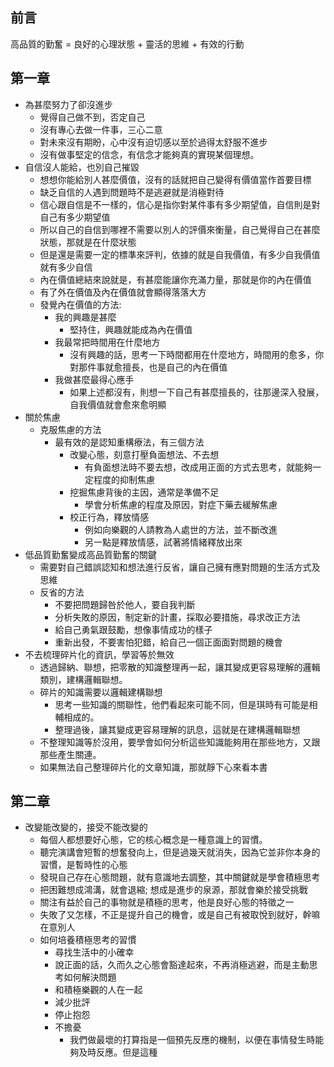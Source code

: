 ## 前言
高品質的勤奮 = 良好的心理狀態 + 靈活的思維 + 有效的行動

## 第一章
* 為甚麼努力了卻沒進步
	* 覺得自己做不到，否定自己
	* 沒有專心去做一件事，三心二意
	* 對未來沒有期盼，心中沒有迫切感以至於過得太舒服不進步
	* 沒有做事堅定的信念，有信念才能夠真的實現某個理想。
* 自信沒人能給，也別自己摧毀
	* 想想你能給別人甚麼價值，沒有的話就把自己變得有價值當作首要目標
	* 缺乏自信的人遇到問題時不是逃避就是消極對待
	* 信心跟自信是不一樣的，信心是指你對某件事有多少期望值，自信則是對自己有多少期望值
	* 所以自己的自信到哪裡不需要以別人的評價來衡量，自己覺得自己在甚麼狀態，那就是在什麼狀態
	* 但是還是需要一定的標準來評判，依據的就是自我價值，有多少自我價值就有多少自信
	* 內在價值總結來說就是，有甚麼能讓你充滿力量，那就是你的內在價值
	* 有了外在價值及內在價值就會顯得落落大方
	* 發覺內在價值的方法:
		* 我的興趣是甚麼
			* 堅持住，興趣就能成為內在價值
		* 我最常把時間用在什麼地方
			* 沒有興趣的話，思考一下時間都用在什麼地方，時間用的愈多，你對那件事就愈擅長，也是自己的內在價值
		* 我做甚麼最得心應手
			* 如果上述都沒有，則想一下自己有甚麼擅長的，往那邊深入發展，自我價值就會愈來愈明顯
* 關於焦慮
	* 克服焦慮的方法
		* 最有效的是認知重構療法，有三個方法
			* 改變心態，刻意打壓負面想法、不去想
				* 有負面想法時不要去想，改成用正面的方式去思考，就能夠一定程度的抑制焦慮
			* 挖掘焦慮背後的主因，通常是準備不足
				* 學會分析焦慮的程度及原因，對症下藥去緩解焦慮
			* 校正行為，釋放情感
				* 例如向樂觀的人請教為人處世的方法，並不斷改進
				* 另一點是釋放情感，試著將情緒釋放出來
* 低品質勤奮變成高品質勤奮的關鍵
	* 需要對自己錯誤認知和想法進行反省，讓自己擁有應對問題的生活方式及思維
	* 反省的方法
		* 不要把問題歸咎於他人，要自我判斷
		* 分析失敗的原因，制定新的計畫，採取必要措施，尋求改正方法
		* 給自己勇氣跟鼓勵，想像事情成功的樣子
		* 重新出發，不要害怕犯錯，給自己一個正面面對問題的機會
* 不去梳理碎片化的資訊，學習等於無效
	* 透過歸納、聯想，把零散的知識整理再一起，讓其變成更容易理解的邏輯類別，建構邏輯聯想。
	* 碎片的知識需要以邏輯建構聯想
		* 思考一些知識的關聯性，他們看起來可能不同，但是琪時有可能是相輔相成的。
		* 整理過後，讓其變成更容易理解的訊息，這就是在建構邏輯聯想
	* 不整理知識等於沒用，要學會如何分析這些知識能夠用在那些地方，又跟那些產生關連。
	* 如果無法自己整理碎片化的文章知識，那就靜下心來看本書
## 第二章
* 改變能改變的，接受不能改變的
	* 每個人都想要好心態，它的核心概念是一種意識上的習慣。
	* 聽完演講會短暫的想奮發向上，但是過幾天就消失，因為它並非你本身的習慣，是暫時性的心態
	* 發現自己存在心態問題，就有意識地去調整，其中關鍵就是學會積極思考
	* 把困難想成鴻溝，就會退縮; 想成是進步的泉源，那就會樂於接受挑戰
	* 關注有益於自己的事物就是積極的思考，他是良好心態的特徵之一
	* 失敗了又怎樣，不正是提升自己的機會，或是自己有被取悅到就好，幹嘛在意別人
	* 如何培養積極思考的習慣
		* 尋找生活中的小確幸 
		* 說正面的話，久而久之心態會豁達起來，不再消極逃避，而是主動思考如何解決問題
		* 和積極樂觀的人在一起
		* 減少批評
		* 停止抱怨
		* 不擔憂
			* 我們做最壞的打算指是一個預先反應的機制，以便在事情發生時能夠及時反應。但是這種
<!--stackedit_data:
eyJoaXN0b3J5IjpbLTE0NjI3ODUwNTUsLTE5NDQ5ODE1NSwtMT
U1OTc3Mjc3MSw3NDgwOTE0MDgsMjA5NDQ5NTM4NCwxODcyMTI0
MzM2LDE0NDcwNzM3NTcsMTMzNDA3NjQ3NF19
-->
